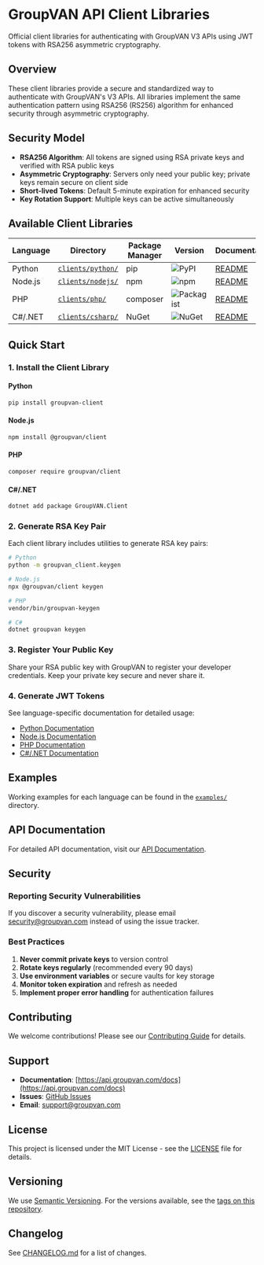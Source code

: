 # GroupVAN API Client Libraries

Official client libraries for authenticating with GroupVAN V3 APIs using JWT tokens with RSA256 asymmetric cryptography.

## Overview

These client libraries provide a secure and standardized way to authenticate with GroupVAN's V3 APIs. All libraries implement the same authentication pattern using RSA256 (RS256) algorithm for enhanced security through asymmetric cryptography.

## Security Model

- **RSA256 Algorithm**: All tokens are signed using RSA private keys and verified with RSA public keys
- **Asymmetric Cryptography**: Servers only need your public key; private keys remain secure on client side
- **Short-lived Tokens**: Default 5-minute expiration for enhanced security
- **Key Rotation Support**: Multiple keys can be active simultaneously

## Available Client Libraries

| Language | Directory | Package Manager | Version | Documentation |
|----------|-----------|----------------|---------|---------------|
| Python | [`clients/python/`](./clients/python) | pip | ![PyPI](https://img.shields.io/pypi/v/groupvan-client) | [README](./clients/python/README.md) |
| Node.js | [`clients/nodejs/`](./clients/nodejs) | npm | ![npm](https://img.shields.io/npm/v/@groupvan/client) | [README](./clients/nodejs/README.md) |
| PHP | [`clients/php/`](./clients/php) | composer | ![Packagist](https://img.shields.io/packagist/v/groupvan/client) | [README](./clients/php/README.md) |
| C#/.NET | [`clients/csharp/`](./clients/csharp) | NuGet | ![NuGet](https://img.shields.io/nuget/v/GroupVAN.Client) | [README](./clients/csharp/README.md) |

## Quick Start

### 1. Install the Client Library

#### Python
```bash
pip install groupvan-client
```

#### Node.js
```bash
npm install @groupvan/client
```

#### PHP
```bash
composer require groupvan/client
```

#### C#/.NET
```bash
dotnet add package GroupVAN.Client
```

### 2. Generate RSA Key Pair

Each client library includes utilities to generate RSA key pairs:

```bash
# Python
python -m groupvan_client.keygen

# Node.js
npx @groupvan/client keygen

# PHP
vendor/bin/groupvan-keygen

# C#
dotnet groupvan keygen
```

### 3. Register Your Public Key

Share your RSA public key with GroupVAN to register your developer credentials. Keep your private key secure and never share it.

### 4. Generate JWT Tokens

See language-specific documentation for detailed usage:

- [Python Documentation](./clients/python/README.md)
- [Node.js Documentation](./clients/nodejs/README.md)
- [PHP Documentation](./clients/php/README.md)
- [C#/.NET Documentation](./clients/csharp/README.md)

## Examples

Working examples for each language can be found in the [`examples/`](./examples) directory.

## API Documentation

For detailed API documentation, visit our [API Documentation](https://api.groupvan.com/docs).

## Security

### Reporting Security Vulnerabilities

If you discover a security vulnerability, please email security@groupvan.com instead of using the issue tracker.

### Best Practices

1. **Never commit private keys** to version control
2. **Rotate keys regularly** (recommended every 90 days)
3. **Use environment variables** or secure vaults for key storage
4. **Monitor token expiration** and refresh as needed
5. **Implement proper error handling** for authentication failures

## Contributing

We welcome contributions! Please see our [Contributing Guide](CONTRIBUTING.md) for details.

## Support

- **Documentation**: [https://api.groupvan.com/docs](https://api.groupvan.com/docs)
- **Issues**: [GitHub Issues](https://github.com/groupvan/groupvan-api-client/issues)
- **Email**: support@groupvan.com

## License

This project is licensed under the MIT License - see the [LICENSE](LICENSE) file for details.

## Versioning

We use [Semantic Versioning](https://semver.org/). For the versions available, see the [tags on this repository](https://github.com/groupvan/groupvan-api-client/tags).

## Changelog

See [CHANGELOG.md](CHANGELOG.md) for a list of changes.